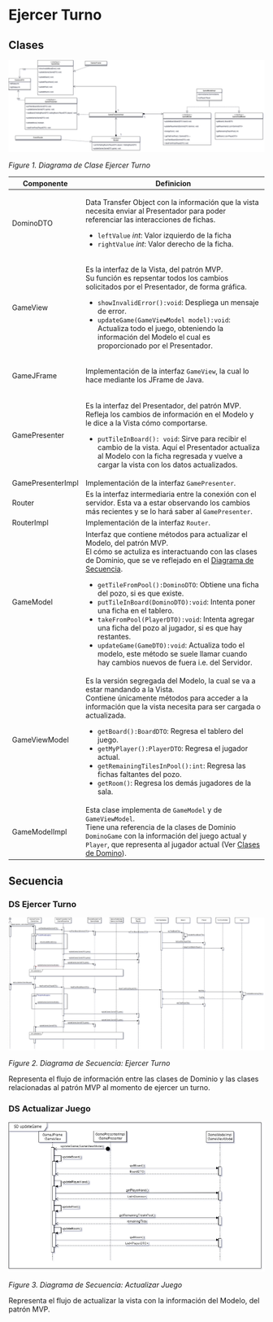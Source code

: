 # Ejercer Turno

## Clases

![Figure1](/docs/imgs/CD_ejercer_turno.png)

_Figure 1. Diagrama de Clase Ejercer Turno_

| Componente        | Definicion                                                                                                                                                                                                                                                                                                                                                                                                                                                                                                                                                                                                                                                         |
| ----------------- | ------------------------------------------------------------------------------------------------------------------------------------------------------------------------------------------------------------------------------------------------------------------------------------------------------------------------------------------------------------------------------------------------------------------------------------------------------------------------------------------------------------------------------------------------------------------------------------------------------------------------------------------------------------------ |
| DominoDTO         | <p>Data Transfer Object con la información que la vista necesita enviar al Presentador para poder referenciar las interacciones de fichas.</p><ul><li>`leftValue` _int_: Valor izquierdo de la ficha<li>`rightValue` _int_: Valor derecho de la ficha.</ul>                                                                                                                                                                                                                                                                                                                                                                                                        |
| GameView          | <p>Es la interfaz de la Vista, del patrón MVP. <br> Su función es repsentar todos los cambios solicitados por el Presentador, de forma gráfica.</p><ul><li>`showInvalidError():void`: Despliega un mensaje de error.</li><li>`updateGame(GameViewModel model):void`: Actualiza todo el juego, obteniendo la información del Modelo el cual es proporcionado por el Presentador.</li></ul>                                                                                                                                                                                                                                                                          |
| GameJFrame        | <p>Implementación de la interfaz `GameView`, la cual lo hace mediante los JFrame de Java.</p>                                                                                                                                                                                                                                                                                                                                                                                                                                                                                                                                                                      |
| GamePresenter     | <p>Es la interfaz del Presentador, del patrón MVP. <br> Refleja los cambios de información en el Modelo y le dice a la Vista cómo comportarse.</p><ul><li>`putTileInBoard(): void`: Sirve para recibir el cambio de la vista. Aquí el Presentador actualiza al Modelo con la ficha regresada y vuelve a cargar la vista con los datos actualizados.</li></ul>                                                                                                                                                                                                                                                                                                      |
| GamePresenterImpl | Implementación de la interfaz `GamePresenter`.                                                                                                                                                                                                                                                                                                                                                                                                                                                                                                                                                                                                                     |
| Router            | Es la interfaz intermediaria entre la conexión con el servidor. Esta va a estar observando los cambios más recientes y se lo hará saber al `GamePresenter`.                                                                                                                                                                                                                                                                                                                                                                                                                                                                                                        |
| RouterImpl        | Implementación de la interfaz `Router`.                                                                                                                                                                                                                                                                                                                                                                                                                                                                                                                                                                                                                            |
| GameModel         | Interfaz que contiene métodos para actualizar el Modelo, del patrón MVP.<br>El cómo se actuliza es  interactuando con las clases de Dominio, que se ve reflejado en el [Diagrama de Secuencia](#ds-ejercer-turno).<ul><li>`getTileFromPool():DominoDTO`: Obtiene una ficha del pozo, si es que existe. </li><li>`putTileInBoard(DominoDTO):void`: Intenta poner una ficha en el tablero.</li><li>`takeFromPool(PlayerDTO):void`: Intenta agregar una ficha del pozo al jugador, si es que hay restantes.</li><li>`updateGame(GameDTO):void`: Actualiza todo el modelo, este método se suele llamar cuando hay cambios nuevos de fuera i.e. del Servidor.</li></ul> |
| GameViewModel     | Es la versión segregada del Modelo, la cual se va a estar mandando a la Vista.<br>Contiene únicamente métodos para acceder a la información que la vista necesita para ser cargada o actualizada.<ul><li>`getBoard():BoardDTO`: Regresa el tablero del juego.</li><li>`getMyPlayer():PlayerDTO`: Regresa el jugador actual.</li><li>`getRemainingTilesInPool():int`: Regresa las fichas faltantes del pozo.</li><li>`getRoom()`: Regresa los demás jugadores de la sala. </li></ul>                                                                                                                                                                                |
| GameModelImpl     | Esta clase implementa de `GameModel` y de `GameViewModel`. <br>Tiene una referencia de la clases de Dominio `DominoGame` con la información del juego actual y `Player`, que representa al jugador actual (Ver [Clases de Domino](/docs/diagrams/DD_client.md)).                                                                                                                                                                                                                                                                                                                                                                                                   |


## Secuencia

### DS Ejercer Turno

![Figure2](/docs/imgs/SD_ejercer_turno.png)

_Figure 2. Diagrama de Secuencia: Ejercer Turno_

Representa el flujo de información entre las clases de Dominio y las clases relacionadas al patrón MVP al momento de ejercer un turno.

### DS Actualizar Juego

![Figure3](/docs/imgs/SD_update_game.png)

_Figure 3. Diagrama de Secuencia: Actualizar Juego_

Representa el flujo de actualizar la vista con la información del Modelo, del patrón MVP.